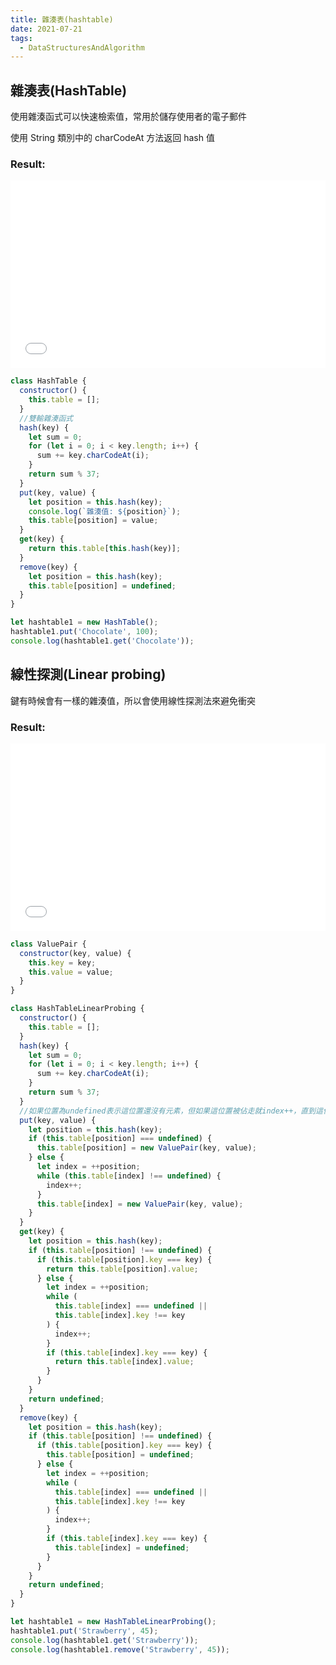 ```yaml
---
title: 雜湊表(hashtable)
date: 2021-07-21
tags:
  - DataStructuresAndAlgorithm
---
```


## 雜湊表(HashTable)

使用雜湊函式可以快速檢索值，常用於儲存使用者的電子郵件

使用 String 類別中的 charCodeAt 方法返回 hash 值

### Result:

<iframe width="100%" height="300" src="//jsfiddle.net/Chris_Walter/pzymb3gf/51/embedded/js,result/dark/" allowfullscreen="allowfullscreen" allowpaymentrequest frameborder="0"></iframe>

```javascript
class HashTable {
  constructor() {
    this.table = [];
  }
  //雙輸雜湊函式
  hash(key) {
    let sum = 0;
    for (let i = 0; i < key.length; i++) {
      sum += key.charCodeAt(i);
    }
    return sum % 37;
  }
  put(key, value) {
    let position = this.hash(key);
    console.log(`雜湊值: ${position}`);
    this.table[position] = value;
  }
  get(key) {
    return this.table[this.hash(key)];
  }
  remove(key) {
    let position = this.hash(key);
    this.table[position] = undefined;
  }
}

let hashtable1 = new HashTable();
hashtable1.put('Chocolate', 100);
console.log(hashtable1.get('Chocolate'));
```

## 線性探測(Linear probing)

鍵有時候會有一樣的雜湊值，所以會使用線性探測法來避免衝突

### Result:

<iframe width="100%" height="300" src="//jsfiddle.net/Chris_Walter/2mrq65oy/63/embedded/js,result/dark/" allowfullscreen="allowfullscreen" allowpaymentrequest frameborder="0"></iframe>

```javascript
class ValuePair {
  constructor(key, value) {
    this.key = key;
    this.value = value;
  }
}

class HashTableLinearProbing {
  constructor() {
    this.table = [];
  }
  hash(key) {
    let sum = 0;
    for (let i = 0; i < key.length; i++) {
      sum += key.charCodeAt(i);
    }
    return sum % 37;
  }
  //如果位置為undefined表示這位置還沒有元素，但如果這位置被佔走就index++，直到這位置沒有任何元素才會把
  put(key, value) {
    let position = this.hash(key);
    if (this.table[position] === undefined) {
      this.table[position] = new ValuePair(key, value);
    } else {
      let index = ++position;
      while (this.table[index] !== undefined) {
        index++;
      }
      this.table[index] = new ValuePair(key, value);
    }
  }
  get(key) {
    let position = this.hash(key);
    if (this.table[position] !== undefined) {
      if (this.table[position].key === key) {
        return this.table[position].value;
      } else {
        let index = ++position;
        while (
          this.table[index] === undefined ||
          this.table[index].key !== key
        ) {
          index++;
        }
        if (this.table[index].key === key) {
          return this.table[index].value;
        }
      }
    }
    return undefined;
  }
  remove(key) {
    let position = this.hash(key);
    if (this.table[position] !== undefined) {
      if (this.table[position].key === key) {
        this.table[position] = undefined;
      } else {
        let index = ++position;
        while (
          this.table[index] === undefined ||
          this.table[index].key !== key
        ) {
          index++;
        }
        if (this.table[index].key === key) {
          this.table[index] = undefined;
        }
      }
    }
    return undefined;
  }
}

let hashtable1 = new HashTableLinearProbing();
hashtable1.put('Strawberry', 45);
console.log(hashtable1.get('Strawberry'));
console.log(hashtable1.remove('Strawberry', 45));
```
